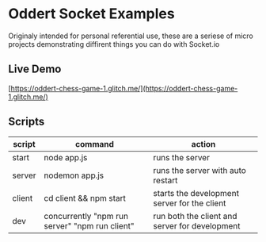 # Oddert Socket Examples

Originaly intended for personal referential use, these are a seriese of micro projects demonstrating diffirent things you can do with Socket.io

## Live Demo
[https://oddert-chess-game-1.glitch.me/](https://oddert-chess-game-1.glitch.me/)


## Scripts
| script | command                                        | action
|--------|------------------------------------------------|------------------------------------------------|
| start  | node app.js                                    | runs the server                                |
| server | nodemon app.js                                 | runs the server with auto restart              |
| client | cd client && npm start                         | starts the development server for the client   |
| dev    | concurrently "npm run server" "npm run client" | run both the client and server for development |